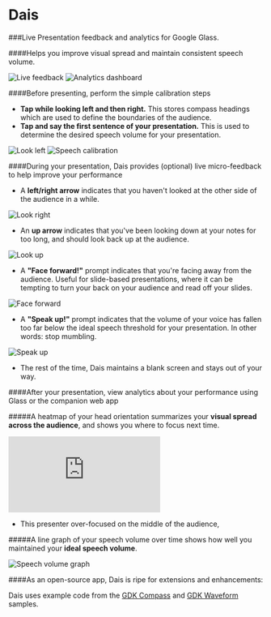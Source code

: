 Dais
====

###Live Presentation feedback and analytics for Google Glass.

####Helps you improve visual spread and maintain consistent speech volume. 

![Live feedback](http://hwray.github.io/Dais/img/glassFeedback.png)
![Analytics dashboard](http://hwray.github.io/Dais/img/webapp.png)

####Before presenting, perform the simple calibration steps

* **Tap while looking left and then right.** This stores compass headings which are used to define the boundaries of the audience. 
* **Tap and say the first sentence of your presentation.** This is used to determine the desired speech volume for your presentation. 

![Look left](http://i102.photobucket.com/albums/m93/hwray/lookleft_zps5a4dc59a.png)
![Speech calibration](http://i102.photobucket.com/albums/m93/hwray/calibratingspeech_zps1f03f9a7.png)

####During your presentation, Dais provides (optional) live micro-feedback to help improve your performance

* A **left/right arrow** indicates that you haven't looked at the other side of the audience in a while. 

![Look right](http://i102.photobucket.com/albums/m93/hwray/rightarrow_zps76d82be8.png)

* An **up arrow** indicates that you've been looking down at your notes for too long, and should look back up at the audience. 

![Look up](http://i102.photobucket.com/albums/m93/hwray/uparrow_zps8a7510f4.png)

* A **"Face forward!"** prompt indicates that you're facing away from the audience. Useful for slide-based presentations, where it can be tempting to turn your back on your audience and read off your slides. 

![Face forward](http://i102.photobucket.com/albums/m93/hwray/faceforward_zps77cfd9e5.png)

* A **"Speak up!"** prompt indicates that the volume of your voice has fallen too far below the ideal speech threshold for your presentation. In other words: stop mumbling. 

![Speak up](http://i102.photobucket.com/albums/m93/hwray/speakup_zpsc9113039.png)

* The rest of the time, Dais maintains a blank screen and stays out of your way. 

####After your presentation, view analytics about your performance using Glass or the companion web app

#####A heatmap of your head orientation summarizes your **visual spread across the audience**, and shows you where to focus next time.

 ![Visual spread heatmap](http://s102.photobucket.com/user/hwray/media/heatmap2edit_zps08dc335b.png.html?sort=3&o=14)
 
 * This presenter over-focused on the middle of the audience,  

#####A line graph of your speech volume over time shows how well you maintained your **ideal speech volume**. 

![Speech volume graph](http://i102.photobucket.com/albums/m93/hwray/audio3edit_zpsc2655733.png)

####As an open-source app, Dais is ripe for extensions and enhancements: 

Dais uses example code from the [GDK Compass](https://github.com/googleglass/gdk-compass-sample) and [GDK Waveform](https://github.com/googleglass/gdk-waveform-sample) samples. 
